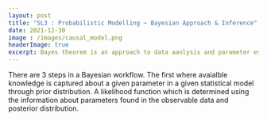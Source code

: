 ```yaml
---
layout: post
title: "SL3 : Probabilistic Modelling ~ Bayesian Approach & Inference"
date: 2021-12-30
image : /images/causal_model.png
headerImage: true
excerpt: Bayes theorem is an approach to data aanlysis and parameter estimation.
---
```



There are 3 steps in a Bayesian workflow. The first where avaialble knowledge is captured about a given parameter in a given statistical model through prior distribution. A likelihood function which is determined using the information about parameters found in the observable data and posterior distribution.

